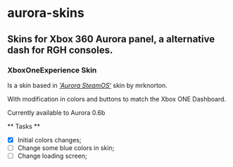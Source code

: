 # aurora-skins
## Skins for Xbox 360 Aurora panel, a alternative dash for RGH consoles.
### XboxOneExperience Skin
Is a skin based in [*'Aurora SteamOS'*](http://www.realmodscene.com/index.php?/topic/4701-skin-aurora-steamos/) skin by mrknorton. 

With modification in colors and buttons to match the Xbox ONE Dashboard.

Currently available to Aurora 0.6b

** Tasks **
- [x] Initial colors changes;
- [ ] Change some blue colors in skin;
- [ ] Change loading screen;